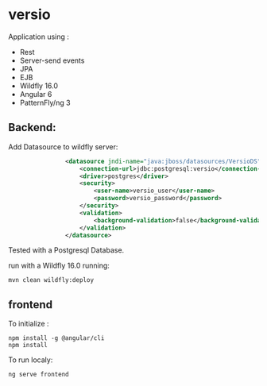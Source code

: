 # versio
Application using :
- Rest
- Server-send events
- JPA
- EJB
- Wildfly 16.0
- Angular 6
- PatternFly/ng 3

## Backend:
Add Datasource to wildfly server:
```xml
                <datasource jndi-name="java:jboss/datasources/VersioDS" pool-name="VersioDS">
                    <connection-url>jdbc:postgresql:versio</connection-url>
                    <driver>postgres</driver>
                    <security>
                        <user-name>versio_user</user-name>
                        <password>versio_password</password>
                    </security>
                    <validation>
                        <background-validation>false</background-validation>
                    </validation>
                </datasource>
```

Tested with a Postgresql Database.


run with a Wildfly 16.0 running:
```
mvn clean wildfly:deploy
```

## frontend

To initialize :
```
npm install -g @angular/cli
npm install
```

To run localy:
```
ng serve frontend
```

